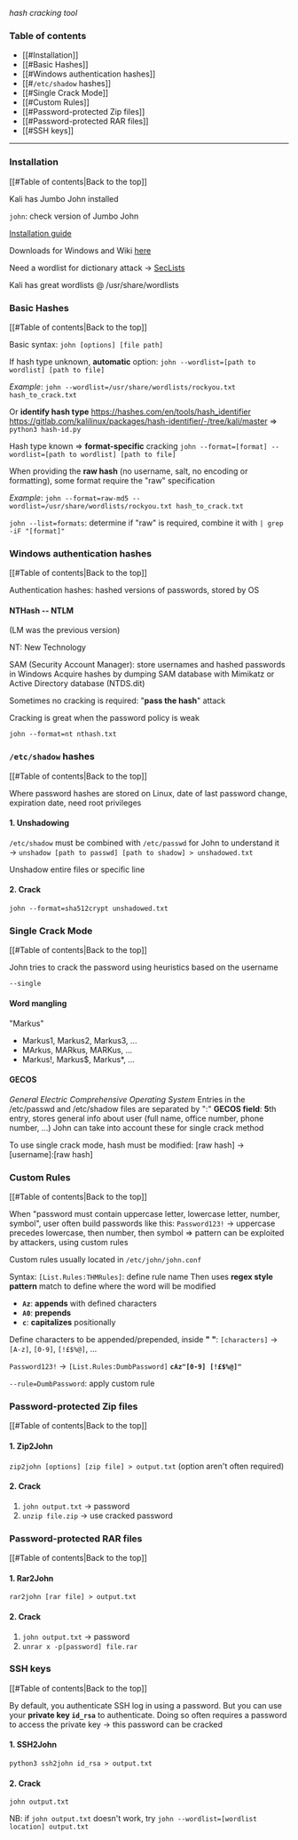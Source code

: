 *hash cracking tool*
### Table of contents
- [[#Installation]]
- [[#Basic Hashes]]
- [[#Windows authentication hashes]]
- [[#`/etc/shadow` hashes]]
- [[#Single Crack Mode]]
- [[#Custom Rules]]
- [[#Password-protected Zip files]]
- [[#Password-protected RAR files]]
- [[#SSH keys]]
___
### Installation
[[#Table of contents|Back to the top]]

Kali has Jumbo John installed

`john`: check version of Jumbo John

[Installation guide](https://github.com/openwall/john/blob/bleeding-jumbo/doc/INSTALL)

Downloads for Windows and Wiki [here](https://www.openwall.com/john/)

Need a wordlist for dictionary attack $\rightarrow$ [SecLists](https://github.com/danielmiessler/SecLists)

Kali has great wordlists @ /usr/share/wordlists

### Basic Hashes
[[#Table of contents|Back to the top]]

Basic syntax: `john [options] [file path]`

If hash type unknown, **automatic** option:
`john --wordlist=[path to wordlist] [path to file]`

*Example*:
`john --wordlist=/usr/share/wordlists/rockyou.txt hash_to_crack.txt`

Or **identify hash type**
https://hashes.com/en/tools/hash_identifier
https://gitlab.com/kalilinux/packages/hash-identifier/-/tree/kali/master $\Rightarrow$ `python3 hash-id.py`

Hash type known $\Rightarrow$ **format-specific** cracking
`john --format=[format] --wordlist=[path to wordlist] [path to file]`

When providing the **raw hash** (no username, salt, no encoding or formatting), some format require the "raw" specification

*Example*:
`john --format=raw-md5 --wordlist=/usr/share/wordlists/rockyou.txt hash_to_crack.txt`

`john --list=formats`: determine if "raw" is required, combine it with `| grep -iF "[format]"`

### Windows authentication hashes
[[#Table of contents|Back to the top]]

Authentication hashes: hashed versions of passwords, stored by OS
#### NTHash -- NTLM
(LM was the previous version)

NT: New Technology

SAM (Security Account Manager): store usernames and hashed passwords in Windows
Acquire hashes by dumping SAM database with Mimikatz or Active Directory database (NTDS.dit)

Sometimes no cracking is required: "**pass the hash**" attack

Cracking is great when the password policy is weak

`john --format=nt nthash.txt`

### `/etc/shadow` hashes
[[#Table of contents|Back to the top]]

Where password hashes are stored on Linux, date of last password change, expiration date, need root privileges
#### 1. Unshadowing
`/etc/shadow` must be combined with `/etc/passwd` for John to understand it
	$\rightarrow$ `unshadow [path to passwd] [path to shadow] > unshadowed.txt`

Unshadow entire files or specific line
#### 2. Crack
`john --format=sha512crypt unshadowed.txt`

### Single Crack Mode
[[#Table of contents|Back to the top]]

John tries to crack the password using heuristics based on the username

`--single`
#### Word mangling
"Markus"
- Markus1, Markus2, Markus3, ...
- MArkus, MARkus, MARKus, ...
- Markus!, Markus$, Markus*, ...
#### GECOS
*General Electric Comprehensive Operating System*
Entries in the /etc/passwd and /etc/shadow files are separated by ":"
**GECOS field**: **5**th entry, stores general info about user (full name, office number, phone number, ...)
John can take into account these for single crack method

To use single crack mode, hash must be modified:
\[raw hash] $\rightarrow$ \[username]:\[raw hash]

### Custom Rules
[[#Table of contents|Back to the top]]

When "password must contain uppercase letter, lowercase letter, number, symbol", user often build passwords like this: `Password123!`
	$\rightarrow$ uppercase precedes lowercase, then number, then symbol
	$\Rightarrow$ pattern can be exploited by attackers, using custom rules

Custom rules usually located in `/etc/john/john.conf`

Syntax: `[List.Rules:THMRules]`: define rule name
Then uses **regex style pattern** match to define where the word will be modified
- **`Az`**: **appends** with defined characters
- **`A0`**: **prepends**
- **`c`**: **capitalizes** positionally

Define characters to be appended/prepended, inside **" "**: `[characters]` $\rightarrow$ `[A-z]`, `[0-9]`, `[!£$%@]`, ...

`Password123!`
$\rightarrow$ `[List.Rules:DumbPassword]`
	**`cAz"[0-9] [!£$%@]"`**

`--rule=DumbPassword`: apply custom rule

### Password-protected Zip files
[[#Table of contents|Back to the top]]
#### 1. Zip2John
`zip2john [options] [zip file] > output.txt` (option aren't often required)
#### 2. Crack
1. `john output.txt` $\rightarrow$ password
2. `unzip file.zip` $\rightarrow$ use cracked password

### Password-protected RAR files
[[#Table of contents|Back to the top]]
#### 1. Rar2John
`rar2john [rar file] > output.txt`
#### 2. Crack
1. `john output.txt` $\rightarrow$ password
2. `unrar x -p[password] file.rar`

### SSH keys
[[#Table of contents|Back to the top]]

By default, you authenticate SSH log in using a password.
But you can use your **private key `id_rsa`** to authenticate. Doing so often requires a password to access the private key $\rightarrow$ this password can be cracked
#### 1. SSH2John
`python3 ssh2john id_rsa > output.txt`
#### 2. Crack
`john output.txt`

NB: if `john output.txt` doesn't work, try `john --wordlist=[wordlist location] output.txt`